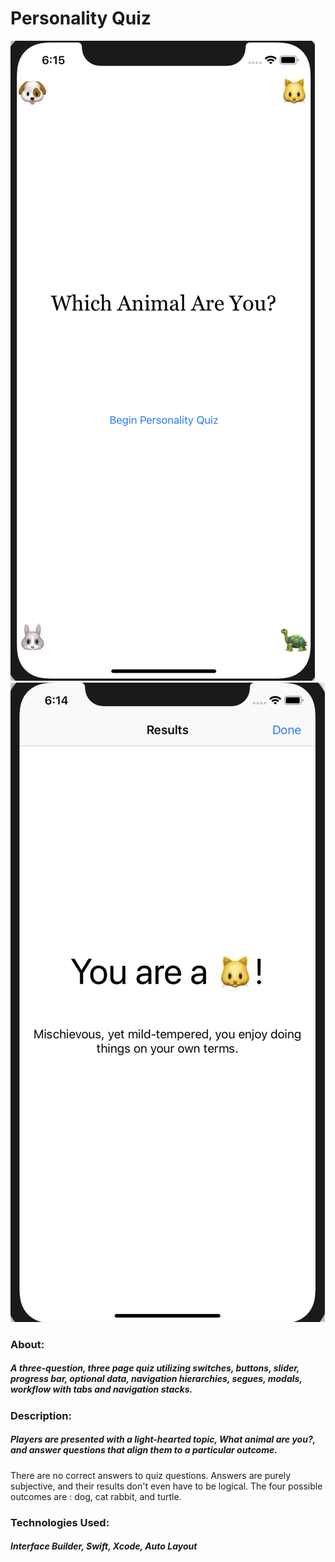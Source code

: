 # Personality Quiz

 ![myimage-alt-tag](https://github.com/buffyf/PersonalityQuiz/blob/master/Screen%20Shot%202019-03-05%20at%206.15.14%20PM.png)
 ![myimage-alt-tag](https://github.com/buffyf/PersonalityQuiz/blob/master/Screen%20Shot%202019-03-05%20at%206.14.56%20PM.png)

### About: 
##### A three-question, three page quiz utilizing switches, buttons, slider, progress bar, optional data, navigation hierarchies, segues, modals, workflow with tabs and navigation stacks.

### Description: 
##### Players are presented with a light-hearted topic, What animal are you?,  and answer questions that align them to a particular outcome.
There are no correct answers to quiz questions. Answers are purely subjective, and their results don't even have to be logical. The four possible outcomes are : dog, cat rabbit, and turtle.

### Technologies Used: 
##### Interface Builder, Swift, Xcode, Auto Layout
